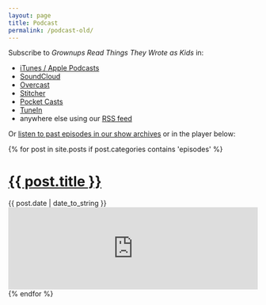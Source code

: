 ```yaml
---
layout: page
title: Podcast
permalink: /podcast-old/
---
```


Subscribe to *Grownups Read Things They Wrote as Kids* in:

- [iTunes / Apple Podcasts](http://links.grownupsreadthingstheywroteaskids.com/itunes)
- [SoundCloud](http://links.grownupsreadthingstheywroteaskids.com/soundcloud)
- [Overcast](http://links.grownupsreadthingstheywroteaskids.com/overcast)
- [Stitcher](http://links.grownupsreadthingstheywroteaskids.com/stitcher)
- [Pocket Casts](http://pcasts.in/feed/feeds.grownupsreadthingstheywroteaskids.com/podcast/)
- [TuneIn](http://links.grownupsreadthingstheywroteaskids.com/tunein)
- anywhere else using our [RSS feed](http://feeds.grownupsreadthingstheywroteaskids.com/podcast/)

Or [listen to past episodes in our show archives](http://www.grownupsreadthingstheywroteaskids.com/category/podcast/episodes/) or in the player below:

<!-- <iframe width="100%" height="450" scrolling="no" frameborder="no" src="https://w.soundcloud.com/player/?url=https%3A//api.soundcloud.com/playlists/127234644&amp;color=f37749&amp;auto_play=false&amp;hide_related=false&amp;show_comments=true&amp;show_user=true&amp;show_reposts=false" data-origwidth="100%" data-origheight="450" style="width: 598px;"></iframe> -->






{% for post in site.posts if post.categories contains 'episodes' %}
<div class="post">
<h1 class="post-title">
  <a href="{{ post.url }}">
    {{ post.title }}
  </a>
</h1>
<span class="post-date">{{ post.date | date_to_string }}</span>

<iframe width="100%" height="166" scrolling="no" frameborder="no" src="https://w.soundcloud.com/player/?url=https%3A//api.soundcloud.com/tracks/{{ post.soundcloud_id }}&amp;color=f37749&amp;auto_play=false&amp;hide_related=false&amp;show_comments=false&amp;show_user=true&amp;show_reposts=false"></iframe>
</div>
{% endfor %}